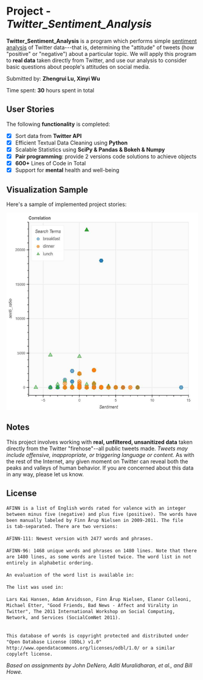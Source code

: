 # Project - *Twitter_Sentiment_Analysis* 

**Twitter_Sentiment_Analysis** is a program which performs simple [sentiment analysis](https://en.wikipedia.org/wiki/Sentiment_analysis) of Twitter data---that is, determining the "attitude" of tweets (how "positive" or "negative") about a particular topic. We will apply this program to **real data** taken directly from Twitter, and use our analysis to consider basic questions about people's attitudes on social media.

Submitted by: **Zhengrui Lu, Xinyi Wu**

Time spent: **30** hours spent in total

## User Stories

The following **functionality** is completed:

* [X] Sort data from **Twitter API**
* [X] Efficient Textual Data Cleaning using **Python**
* [X] Scalable Statistics using **SciPy & Pandas & Bokeh & Numpy**
* [X] **Pair programming**: provide 2 versions code solutions to achieve objects
* [X] **600+** Lines of Code in Total
* [X] Support for **mental** health and well-being

## Visualization Sample

Here's a sample of implemented project stories: 

<img src='visualization _sample_bokeh_plot_meals.jpg' title='Visualization Sample' width='520' height='520' alt='Visualization Sample' />

## Notes

This project involves working with **real, unfiltered, unsanitized data** taken directly from the Twitter "firehose"--all public tweets made. _Tweets may include offensive, inappropriate, or triggering language or content._  As with the rest of the Internet, any given moment on Twitter can reveal both the peaks and valleys of human behavior. If you are concerned about this data in any way, please let us know.

## License
    
    AFINN is a list of English words rated for valence with an integer
    between minus five (negative) and plus five (positive). The words have
    been manually labeled by Finn Årup Nielsen in 2009-2011. The file
    is tab-separated. There are two versions:

    AFINN-111: Newest version with 2477 words and phrases.

    AFINN-96: 1468 unique words and phrases on 1480 lines. Note that there
    are 1480 lines, as some words are listed twice. The word list in not
    entirely in alphabetic ordering.  

    An evaluation of the word list is available in:

    The list was used in: 

    Lars Kai Hansen, Adam Arvidsson, Finn Årup Nielsen, Elanor Colleoni,
    Michael Etter, "Good Friends, Bad News - Affect and Virality in
    Twitter", The 2011 International Workshop on Social Computing,
    Network, and Services (SocialComNet 2011).


    This database of words is copyright protected and distributed under
    "Open Database License (ODbL) v1.0"
    http://www.opendatacommons.org/licenses/odbl/1.0/ or a similar
    copyleft license.

_Based on assignments by John DeNero, Aditi Muralidharan, et al., and Bill Howe._


